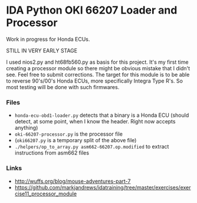 IDA Python OKI 66207 Loader and Processor
=========================================

Work in progress for Honda ECUs.

STILL IN VERY EARLY STAGE

I used nios2.py and ht68fb560.py as basis for this project. It's my first time
creating a processor module so there might be obvious mistake that I didn't
see. Feel free to submit corrections. The target for this module is to be able
to reverse 90's/00's Honda ECUs, more specifically Integra Type R's. So most
testing will be done with such firmwares.


### Files

- `honda-ecu-obd1-loader.py` detects that a binary is a Honda ECU (should detect, at some point, when I know the header. Right now accepts anything)
- `oki-66207-processor.py` is the processor file
- (`oki66207.py` is a temporary split of the above file)
- `./helpers/op_to_array.py asm662-66207.op.modified` to extract instructions from asm662 files

### Links

- http://wuffs.org/blog/mouse-adventures-part-7
- https://github.com/markjandrews/idatraining/tree/master/exercises/exercise11_processor_module
